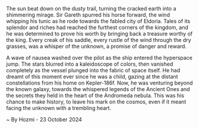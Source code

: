 
The sun beat down on the dusty trail, turning the cracked earth into a shimmering mirage.  Sir Gareth spurred his horse forward, the wind whipping his tunic as he rode towards the fabled city of Eldoria.  Tales of its splendor and riches had reached the furthest corners of the kingdom, and he was determined to prove his worth by bringing back a treasure worthy of the king.  Every creak of his saddle, every rustle of the wind through the dry grasses, was a whisper of the unknown, a promise of danger and reward.

A wave of nausea washed over the pilot as the ship entered the hyperspace jump.  The stars blurred into a kaleidoscope of colors, then vanished completely as the vessel plunged into the fabric of space itself.  He had dreamt of this moment ever since he was a child, gazing at the distant constellations from his home on Kepler-186f.  Now, he was venturing beyond the known galaxy, towards the whispered legends of the Ancient Ones and the secrets they held in the heart of the Andromeda nebula.  This was his chance to make history, to leave his mark on the cosmos, even if it meant facing the unknown with a trembling heart. 

~ By Hozmi - 23 October 2024
